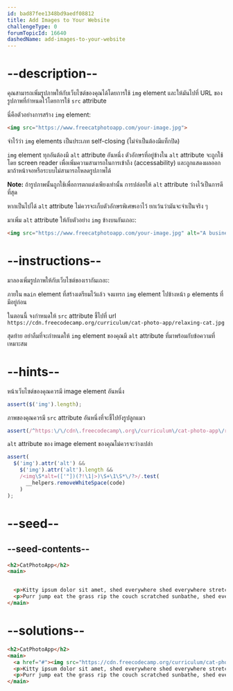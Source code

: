 ```yaml
---
id: bad87fee1348bd9aedf08812
title: Add Images to Your Website
challengeType: 0
forumTopicId: 16640
dashedName: add-images-to-your-website
---
```


# --description--

คุณสามารถเพิ่มรูปภาพให้กับเว็บไซต์ของคุณได้โดยการใช้ `img` element และให้มันไปที่ URL ของรูปภาพที่กำหนดไว้โดยการใช้ `src` attribute

นี่คือตัวอย่างการสร้าง `img` element:

```html
<img src="https://www.freecatphotoapp.com/your-image.jpg">
```

จำไว้ว่า `img` elements เป็นประเภท self-closing (ไม่จำเป็นต้องมีแท็กปิด)

`img` element ทุกอันต้องมี `alt` attribute อันหนึ่ง
ตัวอักษรที่อยู่ข้างใน `alt` attribute จะถูกใช้โดย screen reader เพื่อเพิ่มความสามารถในการเข้าถึง (accessability) และถูกแสดงผลออกมาถ้าหน้าจอหรือระบบไม่สามารถโหลดรูปภาพได้

**Note:** ถ้ารูปภาพนั้นถูกใช้เพื่อการตกแต่งเพียงเท่านั้น การปล่อยให้ `alt` attribute ว่างไว้เป็นการดีที่สุด

หากเป็นไปได้ `alt` attribute ไม่ควรจะเก็บตัวอักษรพิเศษเอาไว้ ยกเว้นว่ามันจะจำเป็นจริง ๆ

มาเพิ่ม `alt` attribute ให้กับตัวอย่าง `img` ข้างบนกันเถอะ:

```html
<img src="https://www.freecatphotoapp.com/your-image.jpg" alt="A business cat wearing a necktie.">
```

# --instructions--

มาลองเพิ่มรูปภาพให้กับเว็บไซต์ของเรากันเถอะ:

ภายใน `main` element ที่สร้างเตรียมไว้แล้ว 
จงแทรก `img` element ไปข้างหน้า `p` elements ที่มีอยู่ก่อน

ในตอนนี้ จงกำหนดให้ `src` attribute ชี้ไปที่ url `https://cdn.freecodecamp.org/curriculum/cat-photo-app/relaxing-cat.jpg`

สุดท้าย อย่าลืมที่จะกำหนดให้ `img` element ของคุณมี `alt` attribute ที่มาพร้อมกับข้อความที่เหมาะสม

# --hints--

หน้าเว็บไซต์ของคุณควรมี image element อันหนึ่ง

```js
assert($('img').length);
```

ภาพของคุณควรมี `src` attribute อันหนึ่งที่จะชี้ไปยังรูปลูกแมว

```js
assert(/^https:\/\/cdn\.freecodecamp\.org\/curriculum\/cat-photo-app\/relaxing-cat\.jpg$/i.test($('img').attr('src')));
```

`alt` attribute ของ image element ของคุณไม่ควรจะว่างเปล่า

```js
assert(
  $('img').attr('alt') &&
    $('img').attr('alt').length &&
    /<img\S*alt=(['"])(?!\1|>)\S+\1\S*\/?>/.test(
      __helpers.removeWhiteSpace(code)
    )
);
```

# --seed--

## --seed-contents--

```html
<h2>CatPhotoApp</h2>
<main>


  <p>Kitty ipsum dolor sit amet, shed everywhere shed everywhere stretching attack your ankles chase the red dot, hairball run catnip eat the grass sniff.</p>
  <p>Purr jump eat the grass rip the couch scratched sunbathe, shed everywhere rip the couch sleep in the sink fluffy fur catnip scratched.</p>
</main>
```

# --solutions--

```html
<h2>CatPhotoApp</h2>
<main>
  <a href="#"><img src="https://cdn.freecodecamp.org/curriculum/cat-photo-app/relaxing-cat.jpg" alt="A cute orange cat lying on its back."></a>
  <p>Kitty ipsum dolor sit amet, shed everywhere shed everywhere stretching attack your ankles chase the red dot, hairball run catnip eat the grass sniff.</p>
  <p>Purr jump eat the grass rip the couch scratched sunbathe, shed everywhere rip the couch sleep in the sink fluffy fur catnip scratched.</p>
</main>
```

